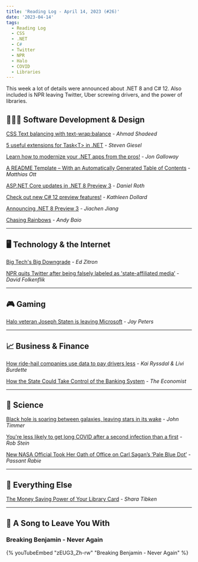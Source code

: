 ```yaml
---
title: 'Reading Log - April 14, 2023 (#26)'
date: '2023-04-14'
tags:
  - Reading Log
  - CSS
  - .NET
  - C#
  - Twitter
  - NPR
  - Halo
  - COVID
  - Libraries
---
```


This week a lot of details were announced about .NET 8 and C# 12. Also included is NPR leaving Twitter, Uber screwing drivers, and the power of libraries.
<!-- excerpt -->

## 👨🏼‍💻 Software Development & Design

[CSS Text balancing with text-wrap:balance](https://ishadeed.com/article/css-text-wrap-balance/) - *Ahmad Shadeed*

[5 useful extensions for Task\<T\> in .NET](https://steven-giesel.com/blogPost/d38e70b4-6f36-41ff-8011-b0b0d1f54f6e) - *Steven Giesel*

[Learn how to modernize your .NET apps from the pros!](https://devblogs.microsoft.com/dotnet/learn-how-to-modernize-your-dotnet-apps/) - *Jon Galloway*

[A README Template – With an Automatically Generated Table of Contents](https://matthiasott.com/notes/a-readme-template-with-an-automatically-generated-table-of-contents) - *Matthias Ott*

[ASP.NET Core updates in .NET 8 Preview 3](https://devblogs.microsoft.com/dotnet/asp-net-core-updates-in-dotnet-8-preview-3/) - *Daniel Roth*

[Check out new C# 12 preview features!](https://devblogs.microsoft.com/dotnet/check-out-csharp-12-preview/) - *Kathleen Dollard*

[Announcing .NET 8 Preview 3](https://devblogs.microsoft.com/dotnet/announcing-dotnet-8-preview-3/) - *Jiachen Jiang*

[Chasing Rainbows](https://www.theverge.com/23650428/colorblindness-design-ui-accessibility-wordle) - *Andy Baio*

---

## 🖥 Technology & the Internet

[Big Tech's Big Downgrade](https://www.businessinsider.com/tech-companies-ruining-apps-websites-internet-worse-google-facebook-amazon-2023-3) - *Ed Zitron*

[NPR quits Twitter after being falsely labeled as 'state-affiliated media’](https://www.npr.org/2023/04/12/1169269161/npr-leaves-twitter-government-funded-media-label) - *David Folkenflik*

---

## 🎮 Gaming

[Halo veteran Joseph Staten is leaving Microsoft](https://www.theverge.com/2023/4/7/23674958/joe-staten-halo-infinite-destiny-microsoft-bungie) - *Jay Peters*

---

## 📈 Business & Finance

[How ride-hail companies use data to pay drivers less](https://www.marketplace.org/2023/04/10/how-ride-hail-companies-use-data-to-pay-drivers-less/) - *Kai Ryssdal & Livi Burdette*

[How the State Could Take Control of the Banking System](https://www.economist.com/finance-and-economics/2023/04/12/how-the-state-could-take-control-of-the-banking-system) - *The Economist*

---

## 🔬 Science

[Black hole is soaring between galaxies, leaving stars in its wake](https://arstechnica.com/science/2023/04/black-hole-is-soaring-between-galaxies-leaving-stars-in-its-wake/) - *John Timmer*

[You're less likely to get long COVID after a second infection than a first](https://www.npr.org/sections/health-shots/2023/04/14/1169216517/youre-less-likely-to-get-long-covid-after-a-second-infection-than-a-first) - *Rob Stein*

[New NASA Official Took Her Oath of Office on Carl Sagan’s ‘Pale Blue Dot’](https://gizmodo.com/nasa-goddard-makenzie-lystrup-sagan-pale-blue-dot-1850320312) - *Passant Rabie*

---

## 🎒 Everything Else

[The Money Saving Power of Your Library Card](https://www.wsj.com/articles/the-money-saving-power-of-your-library-card-8f490455) - *Shara Tibken*

---

## 🎵 A Song to Leave You With

<h3 class="music">Breaking Benjamin - Never Again</h3>

{% youTubeEmbed "zEUG3_Zh-rw" "Breaking Benjamin - Never Again" %}